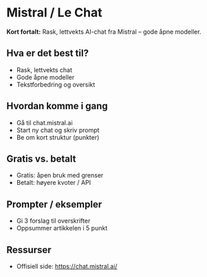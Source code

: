# Mistral / Le Chat

**Kort fortalt:** Rask, lettvekts AI-chat fra Mistral – gode åpne modeller.

## Hva er det best til?
- Rask, lettvekts chat
- Gode åpne modeller
- Tekstforbedring og oversikt

## Hvordan komme i gang
- Gå til chat.mistral.ai
- Start ny chat og skriv prompt
- Be om kort struktur (punkter)

## Gratis vs. betalt
- Gratis: åpen bruk med grenser
- Betalt: høyere kvoter / API

## Prompter / eksempler
- Gi 3 forslag til overskrifter
- Oppsummer artikkelen i 5 punkt

## Ressurser
- Offisiell side: https://chat.mistral.ai/
